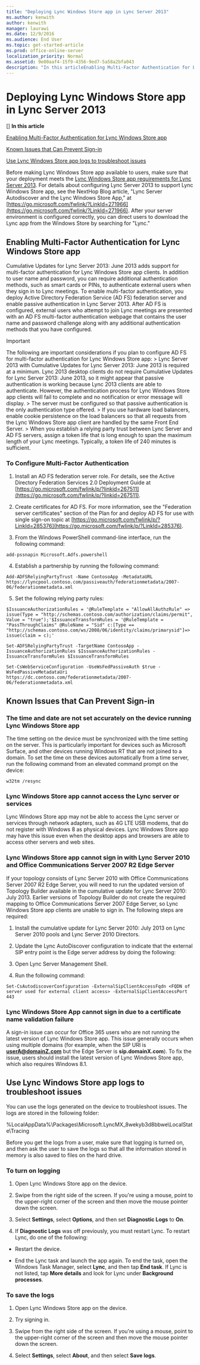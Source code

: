```yaml
---
title: "Deploying Lync Windows Store app in Lync Server 2013"
ms.author: kenwith
author: kenwith
manager: laurawi
ms.date: 12/9/2016
ms.audience: End User
ms.topic: get-started-article
ms.prod: office-online-server
localization_priority: Normal
ms.assetid: 9e00aaf4-15f9-4356-9ed7-5a58a2bfa043
description: "In this articleEnabling Multi-Factor Authentication for Lync Windows Store appKnown Issues that Can Prevent Sign-inUse Lync Windows Store app logs to troubleshoot issues"
---
```


# Deploying Lync Windows Store app in Lync Server 2013
[]
 **In this article**
  
[Enabling Multi-Factor Authentication for Lync Windows Store app](#sectionSection0)
  
[Known Issues that Can Prevent Sign-in](#sectionSection1)
  
[Use Lync Windows Store app logs to troubleshoot issues](#sectionSection2)
  
Before making Lync Windows Store app available to users, make sure that your deployment meets the [Lync Windows Store app requirements for Lync Server 2013](lync-windows-store-app-requirements.md). For details about configuring Lync Server 2013 to support Lync Windows Store app, see the NextHop Blog article, "Lync Server Autodiscover and the Lync Windows Store App," at [https://go.microsoft.com/fwlink/?LinkId=271966](https://go.microsoft.com/fwlink/?LinkId=271966). After your server environment is configured correctly, you can direct users to download the Lync app from the Windows Store by searching for "Lync."
  
## Enabling Multi-Factor Authentication for Lync Windows Store app
<a name="sectionSection0"> </a>

Cumulative Updates for Lync Server 2013: June 2013 adds support for multi-factor authentication for Lync Windows Store app clients. In addition to user name and password, you can require additional authentication methods, such as smart cards or PINs, to authenticate external users when they sign in to Lync meetings. To enable multi-factor authentication, you deploy Active Directory Federation Service (AD FS) federation server and enable passive authentication in Lync Server 2013. After AD FS is configured, external users who attempt to join Lync meetings are presented with an AD FS multi-factor authentication webpage that contains the user name and password challenge along with any additional authentication methods that you have configured.
  
> [!IMPORTANT]
>  The following are important considerations if you plan to configure AD FS for multi-factor authentication for Lync Windows Store app: >  Lync Server 2013 with Cumulative Updates for Lync Server 2013: June 2013 is required at a minimum. Lync 2013 desktop clients do not require Cumulative Updates for Lync Server 2013: June 2013, so it might appear that passive authentication is working because Lync 2013 clients are able to authenticate. However, the authentication process for Lync Windows Store app clients will fail to complete and no notification or error message will display. >  The server must be configured so that passive authentication is the only authentication type offered. >  If you use hardware load balancers, enable cookie persistence on the load balancers so that all requests from the Lync Windows Store app client are handled by the same Front End Server. >  When you establish a relying party trust between Lync Server and AD FS servers, assign a token life that is long enough to span the maximum length of your Lync meetings. Typically, a token life of 240 minutes is sufficient. 
  
### To Configure Multi-Factor Authentication

1. Install an AD FS federation server role. For details, see the Active Directory Federation Services 2.0 Deployment Guide at [https://go.microsoft.com/fwlink/p/?linkid=267511](https://go.microsoft.com/fwlink/p/?linkid=267511).
    
2. Create certificates for AD FS. For more information, see the "Federation server certificates" section of the Plan for and deploy AD FS for use with single sign-on topic at [https://go.microsoft.com/fwlink/p/?LinkId=285376](https://go.microsoft.com/fwlink/p/?LinkId=285376).
    
3. From the Windows PowerShell command-line interface, run the following command:
    
  ```
  add-pssnapin Microsoft.Adfs.powershell
  ```

4. Establish a partnership by running the following command:
    
  ```
  Add-ADFSRelyingPartyTrust -Name ContosoApp -MetadataURL https://lyncpool.contoso.com/passiveauth/federationmetadata/2007-06/federationmetadata.xml
  ```

5. Set the following relying party rules:
    
  ```
  $IssuanceAuthorizationRules = '@RuleTemplate = "AllowAllAuthzRule" => issue(Type = "http://schemas.contoso.com/authorization/claims/permit", Value = "true");'$IssuanceTransformRules = '@RuleTemplate = "PassThroughClaims" @RuleName = "Sid" c:[Type == "http://schemas.contoso.com/ws/2008/06/identity/claims/primarysid"]=> issue(claim = c);'
  ```

  ```
  Set-ADFSRelyingPartyTrust -TargetName ContosoApp -IssuanceAuthorizationRules $IssuanceAuthorizationRules -IssuanceTransformRules $IssuanceTransformRules
  ```

  ```
  Set-CsWebServiceConfiguration -UseWsFedPassiveAuth $true -WsFedPassiveMetadataUri https://dc.contoso.com/federationmetadata/2007-06/federationmetadata.xml
  ```

## Known Issues that Can Prevent Sign-in
<a name="sectionSection1"> </a>

### The time and date are not set accurately on the device running Lync Windows Store app

The time setting on the device must be synchronized with the time setting on the server. This is particularly important for devices such as Microsoft Surface, and other devices running Windows RT that are not joined to a domain. To set the time on these devices automatically from a time server, run the following command from an elevated command prompt on the device:
  
```
w32tm /resync
```

### Lync Windows Store app cannot access the Lync server or services

Lync Windows Store app may not be able to access the Lync server or services through network adapters, such as 4G LTE USB modems, that do not register with Windows 8 as physical devices. Lync Windows Store app may have this issue even when the desktop apps and browsers are able to access other servers and web sites.
  
### Lync Windows Store app cannot sign in with Lync Server 2010 and Office Communications Server 2007 R2 Edge Server

If your topology consists of Lync Server 2010 with Office Communications Server 2007 R2 Edge Server, you will need to run the updated version of Topology Builder available in the cumulative update for Lync Server 2010: July 2013. Earlier versions of Topology Builder do not create the required mapping to Office Communications Server 2007 Edge Server, so Lync Windows Store app clients are unable to sign in. The following steps are required:
  
1. Install the cumulative update for Lync Server 2010: July 2013 on Lync Server 2010 pools and Lync Server 2010 Directors.
    
2. Update the Lync AutoDiscover configuration to indicate that the external SIP entry point is the Edge server address by doing the following:
    
1. Open Lync Server Management Shell.
    
2. Run the following command:
    
  ```
  Set-CsAutodiscoverConfiguration -ExternalSipClientAccessFqdn <FQDN of server used for external client access> -ExternalSipClientAccessPort 443
  ```

### Lync Windows Store App cannot sign in due to a certificate name validation failure

A sign-in issue can occur for Office 365 users who are not running the latest version of Lync Windows Store app. This issue generally occurs when using multiple domains (for example, when the SIP URI is **userA@domainZ.com** but the Edge Server is **sip.domainX.com**). To fix the issue, users should install the latest version of Lync Windows Store app, which also requires Windows 8.1.
  
## Use Lync Windows Store app logs to troubleshoot issues
<a name="sectionSection2"> </a>

You can use the logs generated on the device to troubleshoot issues. The logs are stored in the following folder:
  
%LocalAppData%\Packages\Microsoft.LyncMX_8wekyb3d8bbwe\LocalState\Tracing
  
Before you get the logs from a user, make sure that logging is turned on, and then ask the user to save the logs so that all the information stored in memory is also saved to files on the hard drive.
  
### To turn on logging

1. Open Lync Windows Store app on the device.
    
2. Swipe from the right side of the screen. If you're using a mouse, point to the upper-right corner of the screen and then move the mouse pointer down the screen.
    
3. Select **Settings**, select **Options**, and then set **Diagnostic Logs** to **On**.
    
4. If **Diagnostic Logs** was off previously, you must restart Lync. To restart Lync, do one of the following: 
    
  - Restart the device.
    
  - End the Lync task and launch the app again. To end the task, open the Windows Task Manager, select **Lync**, and then tap **End task**. If Lync is not listed, tap **More details** and look for Lync under **Background processes**.
    
### To save the logs

1. Open Lync Windows Store app on the device.
    
2. Try signing in.
    
3. Swipe from the right side of the screen. If you're using a mouse, point to the upper-right corner of the screen and then move the mouse pointer down the screen.
    
4. Select **Settings**, select **About**, and then select **Save logs**.
    

